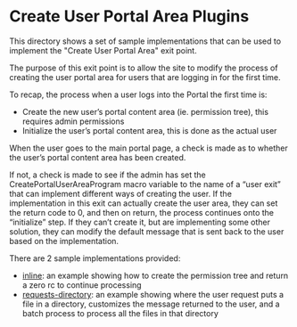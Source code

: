 #  Create User Portal Area Plugins

This directory shows a set of sample implementations that can be used to implement the "Create User Portal Area" exit point.

The purpose of this exit point is to allow the site to modify the process of creating the user portal area for users that are logging in for the first time.

To recap, the process when a user logs into the Portal the first time is:

-	Create the new user’s portal content area (ie. permission tree), this requires admin permissions
-	Initialize the user’s portal content area, this is done as the actual user

When the user goes to the main portal page, a check is made as to whether the user’s portal content area has been created.  

If not, a check is made to see if the admin has set the CreatePortalUserAreaProgram macro variable to the name of a “user exit” that can implement different ways of creating the user.  If the implementation in this exit can actually create the user area, they can set the return code to 0, and then on return, the process continues onto the “initialize” step.  If they can’t create it, but are implementing some other solution, they can modify the default message that is sent back to the user based on the implementation.

There are 2 sample implementations provided: 

-	[inline](inline/README.md): an example showing how to create the permission tree and return a zero rc to continue processing
-	[requests-directory](requests-directory/README.md): an example showing where the user request puts a file in a directory, customizes the message returned to the user, and a batch process to process all the files in that directory

